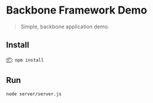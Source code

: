 # Backbone Framework Demo

> Simple, backbone application demo.

## Install
[📦](https://www.npmjs.org/): ``npm install``

## Run
``node server/server.js``
